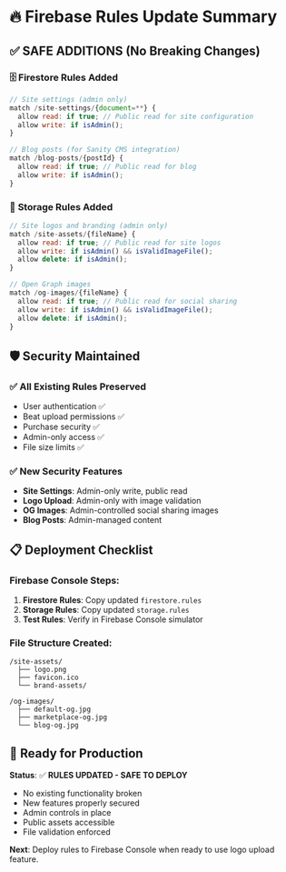 # 🔥 Firebase Rules Update Summary

## ✅ SAFE ADDITIONS (No Breaking Changes)

### 🗄️ **Firestore Rules Added**

```javascript
// Site settings (admin only)
match /site-settings/{document=**} {
  allow read: if true; // Public read for site configuration
  allow write: if isAdmin();
}

// Blog posts (for Sanity CMS integration)
match /blog-posts/{postId} {
  allow read: if true; // Public read for blog
  allow write: if isAdmin();
}
```

### 📁 **Storage Rules Added**

```javascript
// Site logos and branding (admin only)
match /site-assets/{fileName} {
  allow read: if true; // Public read for site logos
  allow write: if isAdmin() && isValidImageFile();
  allow delete: if isAdmin();
}

// Open Graph images
match /og-images/{fileName} {
  allow read: if true; // Public read for social sharing
  allow write: if isAdmin() && isValidImageFile();
  allow delete: if isAdmin();
}
```

## 🛡️ **Security Maintained**

### ✅ **All Existing Rules Preserved**
- User authentication ✅
- Beat upload permissions ✅
- Purchase security ✅
- Admin-only access ✅
- File size limits ✅

### ✅ **New Security Features**
- **Site Settings**: Admin-only write, public read
- **Logo Upload**: Admin-only with image validation
- **OG Images**: Admin-controlled social sharing images
- **Blog Posts**: Admin-managed content

## 📋 **Deployment Checklist**

### Firebase Console Steps:
1. **Firestore Rules**: Copy updated `firestore.rules`
2. **Storage Rules**: Copy updated `storage.rules`
3. **Test Rules**: Verify in Firebase Console simulator

### File Structure Created:
```
/site-assets/
  ├── logo.png
  ├── favicon.ico
  └── brand-assets/

/og-images/
  ├── default-og.jpg
  ├── marketplace-og.jpg
  └── blog-og.jpg
```

## 🚀 **Ready for Production**

**Status**: ✅ **RULES UPDATED - SAFE TO DEPLOY**

- No existing functionality broken
- New features properly secured
- Admin controls in place
- Public assets accessible
- File validation enforced

**Next**: Deploy rules to Firebase Console when ready to use logo upload feature.